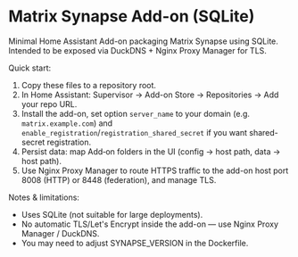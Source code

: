 # Matrix Synapse Add-on (SQLite)

Minimal Home Assistant Add-on packaging Matrix Synapse using SQLite. Intended to be exposed via DuckDNS + Nginx Proxy Manager for TLS.

Quick start:
1. Copy these files to a repository root.
2. In Home Assistant: Supervisor → Add-on Store → Repositories → Add your repo URL.
3. Install the add-on, set option `server_name` to your domain (e.g. `matrix.example.com`) and `enable_registration`/`registration_shared_secret` if you want shared-secret registration.
4. Persist data: map Add‑on folders in the UI (config -> host path, data -> host path).
5. Use Nginx Proxy Manager to route HTTPS traffic to the add-on host port 8008 (HTTP) or 8448 (federation), and manage TLS.

Notes & limitations:
- Uses SQLite (not suitable for large deployments).
- No automatic TLS/Let's Encrypt inside the add-on — use Nginx Proxy Manager / DuckDNS.
- You may need to adjust SYNAPSE_VERSION in the Dockerfile.

